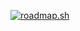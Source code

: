 <a href="https://roadmap.sh"><img src="https://roadmap.sh/card/tall/66b5f5980f660dfe9f74d0ad?variant=dark&roadmaps=full-stack" alt="roadmap.sh"/></a>
